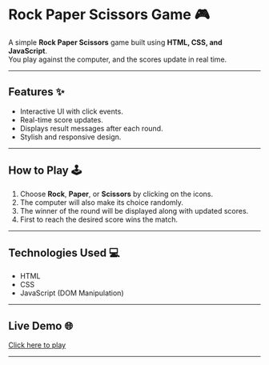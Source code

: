 # Rock Paper Scissors Game 🎮

A simple **Rock Paper Scissors** game built using **HTML, CSS, and JavaScript**.  
You play against the computer, and the scores update in real time.

---

## Features ✨
- Interactive UI with click events.
- Real-time score updates.
- Displays result messages after each round.
- Stylish and responsive design.

---

## How to Play 🕹
1. Choose **Rock**, **Paper**, or **Scissors** by clicking on the icons.
2. The computer will also make its choice randomly.
3. The winner of the round will be displayed along with updated scores.
4. First to reach the desired score wins the match.

---

## Technologies Used 💻
- HTML
- CSS
- JavaScript (DOM Manipulation)

---

## Live Demo 🌐
[Click here to play](https://sachinkumar-2004.github.io/Rock-Paper-Scissors-Game/)

---
